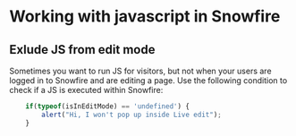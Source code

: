 Working with javascript in Snowfire
===================================

Exlude JS from edit mode
------------------------

Sometimes you want to run JS for visitors, but not when your users are logged in to Snowfire and are editing a page. Use the following condition to check if a JS is executed within Snowfire:

```javascript
	if(typeof(isInEditMode) == 'undefined') {
		alert("Hi, I won't pop up inside Live edit");
	}
```